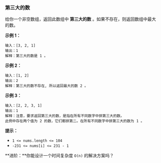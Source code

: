 ### 第三大的数 ###
给你一个非空数组，返回此数组中 **第三大的数** 。如果不存在，则返回数组中最大的数。



**示例 1：**

```
输入：[3, 2, 1]
输出：1
解释：第三大的数是 1 。
```

**示例 2：**

```
输入：[1, 2]
输出：2
解释：第三大的数不存在, 所以返回最大的数 2 。
```

**示例 3：**

```
输入：[2, 2, 3, 1]
输出：1
解释：注意，要求返回第三大的数，是指在所有不同数字中排第三大的数。
此例中存在两个值为 2 的数，它们都排第二。在所有不同数字中排第三大的数为 1 。
```



**提示：**

* `1 <= nums.length <= 104`
* `-231 <= nums[i] <= 231 - 1`


**进阶：**你能设计一个时间复杂度 `O(n)` 的解决方案吗？


